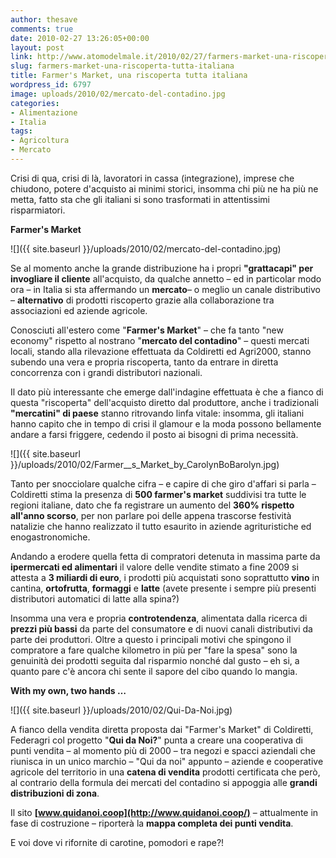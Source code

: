 ```yaml
---
author: thesave
comments: true
date: 2010-02-27 13:26:05+00:00
layout: post
link: http://www.atomodelmale.it/2010/02/27/farmers-market-una-riscoperta-tutta-italiana/
slug: farmers-market-una-riscoperta-tutta-italiana
title: Farmer's Market, una riscoperta tutta italiana
wordpress_id: 6797
image: uploads/2010/02/mercato-del-contadino.jpg
categories:
- Alimentazione
- Italia
tags:
- Agricoltura
- Mercato
---
```


Crisi di qua, crisi di là, lavoratori in cassa (integrazione), imprese che chiudono, potere d'acquisto ai minimi storici, insomma chi più ne ha più ne metta, fatto sta che gli italiani si sono trasformati in attentissimi risparmiatori.

**Farmer's Market**

![]({{ site.baseurl }}/uploads/2010/02/mercato-del-contadino.jpg)

Se al momento anche la grande distribuzione ha i propri **"grattacapi" per invogliare il cliente** all'acquisto, da qualche annetto – ed in particolar modo ora – in Italia si sta affermando un **mercato**– o meglio un canale distributivo – **alternativo** di prodotti riscoperto grazie alla collaborazione tra associazioni ed aziende agricole.

Conosciuti all'estero come "**Farmer's Market**" – che fa tanto "new economy" rispetto al nostrano "**mercato del contadino**" – questi mercati locali, stando alla rilevazione effettuata da Coldiretti ed Agri2000, stanno subendo una vera e propria riscoperta, tanto da entrare in diretta concorrenza con i grandi distributori nazionali.

Il dato più interessante che emerge dall'indagine effettuata è che a fianco di questa "riscoperta" dell'acquisto diretto dal produttore, anche i tradizionali **"mercatini" di paese** stanno ritrovando linfa vitale: insomma, gli italiani hanno capito che in tempo di crisi il glamour e la moda possono bellamente andare a farsi friggere, cedendo il posto ai bisogni di prima necessità.

![]({{ site.baseurl }}/uploads/2010/02/Farmer__s_Market_by_CarolynBoBarolyn.jpg)

Tanto per snocciolare qualche cifra – e capire di che giro d'affari si parla – Coldiretti stima la presenza di **500 farmer's market** suddivisi tra tutte le regioni italiane, dato che fa registrare un aumento del **360% rispetto all'anno scorso**, per non parlare poi delle appena trascorse festività natalizie che hanno realizzato il tutto esaurito in aziende agrituristiche ed enogastronomiche.

Andando a erodere quella fetta di compratori detenuta in massima parte da **ipermercati ed alimentari** il valore delle vendite stimato a fine 2009 si attesta a **3 miliardi di euro**, i prodotti più acquistati sono soprattutto **vino** in cantina, **ortofrutta**, **formaggi** e **latte** (avete presente i sempre più presenti distributori automatici di latte alla spina?)

Insomma una vera e propria **controtendenza**, alimentata dalla ricerca di **prezzi più bassi** da parte del consumatore e di nuovi canali distributivi da parte dei produttori. Oltre a questo i principali motivi che spingono il compratore a fare qualche kilometro in più per "fare la spesa" sono la genuinità dei prodotti seguita dal risparmio nonché dal gusto – eh si, a quanto pare c'è ancora chi sente il sapore del cibo quando lo mangia.

**With my own, two hands …**

![]({{ site.baseurl }}/uploads/2010/02/Qui-Da-Noi.jpg)

A fianco della vendita diretta proposta dai "Farmer's Market" di Coldiretti, Federagri col progetto "**Qui da Noi?**" punta a creare una cooperativa di punti vendita – al momento più di 2000 – tra negozi e spacci aziendali che riunisca in un unico marchio – "Qui da noi" appunto – aziende e cooperative agricole del territorio in una **catena di vendita** prodotti certificata che però, al contrario della formula dei mercati del contadino si appoggia alle **grandi distribuzioni di zona**.

Il sito **[www.quidanoi.coop](http://www.quidanoi.coop/)** – attualmente in fase di costruzione – riporterà la **mappa completa dei punti vendita**.

E voi dove vi rifornite di carotine, pomodori e rape?!
